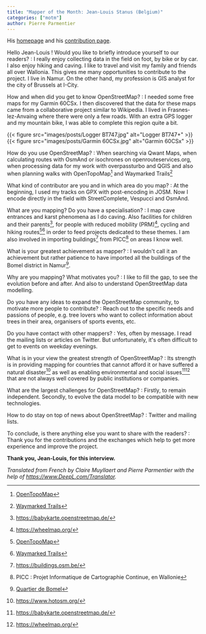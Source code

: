 ```yaml
---
title: "Mapper of the Month: Jean-Louis Stanus (Belgium)"
categories: ["motm"]
author: Pierre Parmentier
---
```


His [homepage](https://www.openstreetmap.org/user/Jean-Louis%20Stanus) and his [contribution page](https://hdyc.neis-one.org/?Jean-Louis%20Stanus).

Hello Jean-Louis ! Would you like to briefly introduce yourself to our readers?
: I really enjoy collecting data in the field on foot, by bike or by car. I also enjoy hiking and caving. I like to travel and visit my family and friends all over Wallonia. This gives me many opportunities to contribute to the project. I live in Namur. On the other hand, my profession is GIS analyst for the city of Brussels at I-City.

<!--more-->

How and when did you get to know OpenStreetMap?
: I needed some free maps for my Garmin 60CSx. I then discovered that the data for these maps came from a collaborative project similar to Wikipedia. I lived in Frasnes-lez-Anvaing where there were only a few roads. With an extra GPS logger and my mountain bike, I was able to complete this region quite a bit.

{{< figure src="images/posts/Logger BT747.jpg" alt="Logger BT747+" >}}
{{< figure src="images/posts/Garmin 60CSx.jpg" alt="Garmin 60CSx" >}}

How do you use OpenStreetMap?
: When searching via Qwant Maps, when calculating routes with OsmAnd or isochrones on openrouteservices.org, when processing data for my work with overpassturbo and QGIS and also when planning walks with OpenTopoMap[^1] and Waymarked Trails[^2]

What kind of contributor are you and in which area do you map?
: At the beginning, I used my tracks on GPX with post-encoding in JOSM. Now I encode directly in the field with StreetComplete, Vespucci and OsmAnd.

What are you mapping? Do you have a specialisation?
: I map cave entrances and karst phenomena as I do caving. Also facilities for children and their parents[^3], for people with reduced mobility (PRM)[^4], cycling and hiking routes[^1][^2] in order to feed projects dedicated to these themes. I am also involved in importing buildings[^5] from PICC[^6] on areas I know well.

What is your greatest achievement as mapper?
: I wouldn't call it an achievement but rather patience to have imported all the buildings of the Bomel district in Namur[^7].

Why are you mapping? What motivates you?
: I like to fill the gap, to see the evolution before and after. And also to understand OpenStreetMap data modelling.

Do you have any ideas to expand the OpenStreetMap community, to motivate more people to contribute?
: Reach out to the specific needs and passions of people, e.g. tree lovers who want to collect information about trees in their area, organisers of sports events, etc.

Do you have contact with other mappers?
: Yes, often by message. I read the mailing lists or articles on Twitter. But unfortunately, it's often difficult to get to events on weekday evenings.

What is in your view the greatest strength of OpenStreetMap?
: Its strength is in providing mapping for countries that cannot afford it or have suffered a natural disaster[^8] as well as enabling environmental and social issues[^3][^4] that are not always well covered by public institutions or companies.

What are the largest challenges for OpenStreetMap?
: Firstly, to remain independent. Secondly, to evolve the data model to be compatible with new technologies.

How to do stay on top of news about OpenStreetMap?
: Twitter and mailing lists.

To conclude, is there anything else you want to share with the readers?
: Thank you for the contributions and the exchanges which help to get more experience and improve the project.

**Thank you, Jean-Louis, for this interview.**

*Translated from French by Claire Muyllaert and Pierre Parmentier with the help of <https://www.DeepL.com/Translator>.*

[^1]: [OpenTopoMap](https://opentopomap.org)
[^2]: [Waymarked Trails](https://waymarkedtrails.org/)
[^3]: <https://babykarte.openstreetmap.de/>
[^4]: <https://wheelmap.org/>
[^5]: <https://buildings.osm.be/>
[^6]: PICC : Projet Informatique de Cartographie Continue, en Wallonie
[^7]: [Quartier de Bomel](https://www.openstreetmap.org/#map=17/50.47237/4.86082)
[^8]: <https://www.hotosm.org/>
